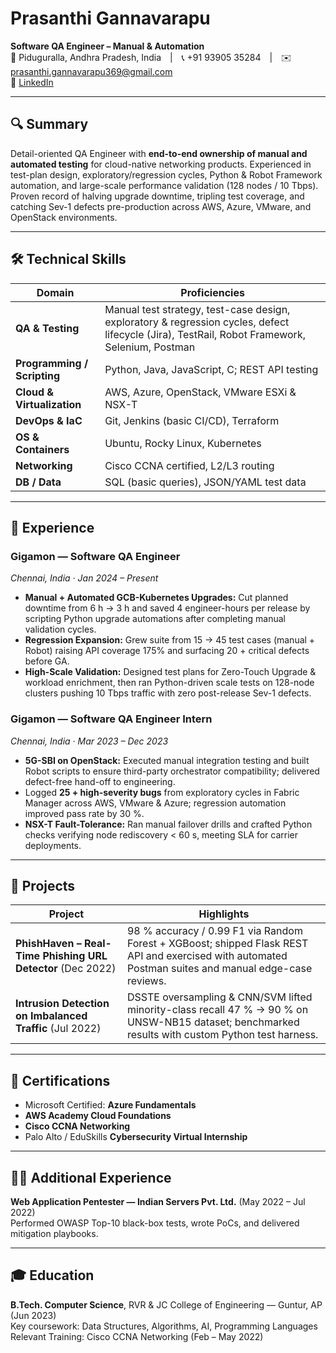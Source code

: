 # Prasanthi Gannavarapu

**Software QA Engineer – Manual & Automation**  
📍 Piduguralla, Andhra Pradesh, India | 📞 +91 93905 35284 | ✉️ prasanthi.gannavarapu369@gmail.com  
🔗 [LinkedIn](https://www.linkedin.com/in/prasanthi-gannavarapu)

---

## 🔍 Summary
Detail-oriented QA Engineer with **end-to-end ownership of manual and automated testing** for cloud-native networking products. Experienced in test-plan design, exploratory/regression cycles, Python & Robot Framework automation, and large-scale performance validation (128 nodes / 10 Tbps). Proven record of halving upgrade downtime, tripling test coverage, and catching Sev-1 defects pre-production across AWS, Azure, VMware, and OpenStack environments.

---

## 🛠️ Technical Skills

| **Domain** | **Proficiencies** |
|------------|------------------|
| **QA & Testing** | Manual test strategy, test-case design, exploratory & regression cycles, defect lifecycle (Jira), TestRail, Robot Framework, Selenium, Postman |
| **Programming / Scripting** | Python, Java, JavaScript, C; REST API testing |
| **Cloud & Virtualization** | AWS, Azure, OpenStack, VMware ESXi & NSX-T |
| **DevOps & IaC** | Git, Jenkins (basic CI/CD), Terraform |
| **OS & Containers** | Ubuntu, Rocky Linux, Kubernetes |
| **Networking** | Cisco CCNA certified, L2/L3 routing |
| **DB / Data** | SQL (basic queries), JSON/YAML test data |

---

## 💼 Experience

### Gigamon — Software QA Engineer  
*Chennai, India · Jan 2024 – Present*

- **Manual + Automated GCB-Kubernetes Upgrades:** Cut planned downtime from 6 h → 3 h and saved 4 engineer-hours per release by scripting Python upgrade automations after completing manual validation cycles.  
- **Regression Expansion:** Grew suite from 15 → 45 test cases (manual + Robot) raising API coverage 175% and surfacing 20 + critical defects before GA.  
- **High-Scale Validation:** Designed test plans for Zero-Touch Upgrade & workload enrichment, then ran Python-driven scale tests on 128-node clusters pushing 10 Tbps traffic with zero post-release Sev-1 defects.  

### Gigamon — Software QA Engineer Intern  
*Chennai, India · Mar 2023 – Dec 2023*

- **5G-SBI on OpenStack:** Executed manual integration testing and built Robot scripts to ensure third-party orchestrator compatibility; delivered defect-free hand-off to engineering.  
- Logged **25 + high-severity bugs** from exploratory cycles in Fabric Manager across AWS, VMware & Azure; regression automation improved pass rate by 30 %.  
- **NSX-T Fault-Tolerance:** Ran manual failover drills and crafted Python checks verifying node rediscovery < 60 s, meeting SLA for carrier deployments.

---

## 🧪 Projects

| Project | Highlights |
|---------|------------|
| **PhishHaven – Real-Time Phishing URL Detector** (Dec 2022) | 98 % accuracy / 0.99 F1 via Random Forest + XGBoost; shipped Flask REST API and exercised with automated Postman suites and manual edge-case reviews. |
| **Intrusion Detection on Imbalanced Traffic** (Jul 2022) | DSSTE oversampling & CNN/SVM lifted minority-class recall 47 % → 90 % on UNSW-NB15 dataset; benchmarked results with custom Python test harness. |

---

## 📜 Certifications
- Microsoft Certified: **Azure Fundamentals**  
- **AWS Academy Cloud Foundations**  
- **Cisco CCNA Networking**  
- Palo Alto / EduSkills **Cybersecurity Virtual Internship**

---

## 🧑‍💻 Additional Experience
**Web Application Pentester — Indian Servers Pvt. Ltd.** (May 2022 – Jul 2022)  
Performed OWASP Top-10 black-box tests, wrote PoCs, and delivered mitigation playbooks.

---

## 🎓 Education
**B.Tech. Computer Science**, RVR & JC College of Engineering — Guntur, AP (Jun 2023)  
Key coursework: Data Structures, Algorithms, AI, Programming Languages  
Relevant Training: Cisco CCNA Networking (Feb – May 2022)
